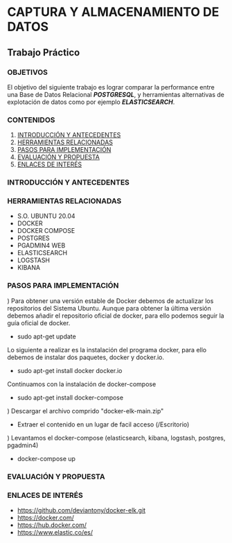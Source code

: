 # CAPTURA Y ALMACENAMIENTO DE DATOS
## Trabajo Práctico
### OBJETIVOS
El objetivo del siguiente trabajo es lograr comparar la performance entre una Base de Datos Relacional ***POSTGRESQL***, y herramientas alternativas de explotación de datos como por ejemplo ***ELASTICSEARCH***.

### CONTENIDOS

1. [INTRODUCCIÓN Y ANTECEDENTES](#INTRODUCCION-Y-ANTECEDENTES)
2. [HERRAMIENTAS RELACIONADAS](#HERRAMEINTAS-RELACIONADAS)
3. [PASOS PARA IMPLEMENTACIÓN](#PASOS-PARA-IMPLEMENTACION)
4. [EVALUACIÓN Y PROPUESTA](#EVALUACION-Y-PROPUESTA)
5. [ENLACES DE INTERÉS](#ENLACES-DE-INTERES)

### INTRODUCCIÓN Y ANTECEDENTES

### HERRAMIENTAS RELACIONADAS
* S.O. UBUNTU 20.04
* DOCKER
* DOCKER COMPOSE
* POSTGRES
* PGADMIN4 WEB
* ELASTICSEARCH
* LOGSTASH
* KIBANA

### PASOS PARA IMPLEMENTACIÓN

) Para obtener una versión estable de Docker debemos de actualizar los repositorios del Sistema Ubuntu. Aunque para obtener la última versión debemos añadir el repositorio oficial de docker, para ello podemos seguir la guía oficial de docker.

- sudo apt-get update

Lo siguiente a realizar es la instalación del programa docker, para ello debemos de instalar dos paquetes, docker y docker.io.

- sudo apt-get install docker docker.io

Continuamos con la instalación de docker-compose
- sudo apt-get install docker-compose

) Descargar el archivo comprido "docker-elk-main.zip"
  - Extraer el contenido en un lugar de facil acceso (/Escritorio)

) Levantamos el docker-compose (elasticsearch, kibana, logstash, postgres, pgadmin4)
  - docker-compose up


### EVALUACIÓN Y PROPUESTA


### ENLACES DE INTERÉS

- https://github.com/deviantony/docker-elk.git
- https://docker.com/
- https://hub.docker.com/
- https://www.elastic.co/es/
